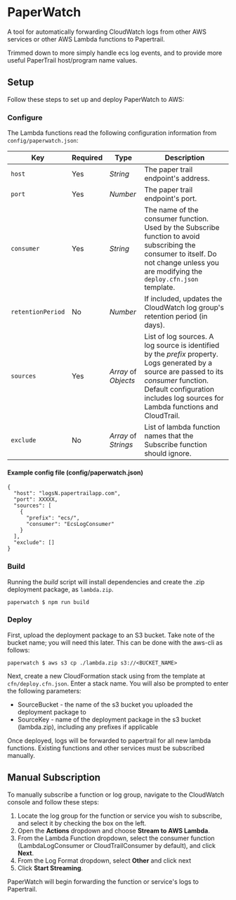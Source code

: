 # PaperWatch
A tool for automatically forwarding CloudWatch logs from other AWS services or other AWS Lambda functions to Papertrail.

Trimmed down to more simply handle ecs log events,
and to provide more useful PaperTrail host/program name values.

## Setup

Follow these steps to set up and deploy PaperWatch to AWS:

### Configure

The Lambda functions read the following configuration information from `config/paperwatch.json`:

| Key | Required | Type | Description |
| ----- | ----- | ---------- | ----------|
| `host` | Yes  | _String_ | The paper trail endpoint's address. |
| `port` | Yes | _Number_ | The paper trail endpoint's port. |
| `consumer` | Yes | _String_ | The name of the consumer function.  Used by the Subscribe function to avoid subscribing the consumer to itself.  Do not change unless you are modifying the `deploy.cfn.json` template.|
| `retentionPeriod` | No | _Number_ | If included, updates the CloudWatch log group's retention period (in days). |
| `sources` | Yes | _Array_ of _Objects_ | List of log sources.  A log source is identified by the _prefix_ property.  Logs generated by a source are passed to its _consumer_ function.  Default configuration includes log sources for Lambda functions and CloudTrail. |
| `exclude` | No | _Array_ of _Strings_ | List of lambda function names that the Subscribe function should ignore. |

#### Example config file (config/paperwatch.json)

```
{
  "host": "logsN.papertrailapp.com",
  "port": XXXXX,
  "sources": [
    {
      "prefix": "ecs/",
      "consumer": "EcsLogConsumer"
    }
  ],
  "exclude": []
}
```

### Build

Running the _build_ script will install dependencies and create the .zip deployment package, as `lambda.zip`.

```
paperwatch $ npm run build
```

### Deploy

First, upload the deployment package to an S3 bucket. Take note of the bucket name; you will need this later.
This can be done with the aws-cli as follows:

```
paperwatch $ aws s3 cp ./lambda.zip s3://<BUCKET_NAME>
```

Next, create a new CloudFormation stack using from the template at `cfn/deploy.cfn.json`.
Enter a stack name. You will also be prompted to enter the following parameters:

* SourceBucket - the name of the s3 bucket you uploaded the deployment package to
* SourceKey - name of the deployment package in the s3 bucket (lambda.zip), including any prefixes if applicable

Once deployed, logs will be forwarded to papertrail for all new lambda functions.
Existing functions and other services must be subscribed manually.

## Manual Subscription

To manually subscribe a function or log group, navigate to the CloudWatch console and follow these steps:

1. Locate the log group for the function or service you wish to subscribe, and select it by checking the box on the left.
2. Open the **Actions** dropdown and choose **Stream to AWS Lambda**.
3. From the Lambda Function dropdown, select the consumer function (LambdaLogConsumer or CloudTrailConsumer by default), and click **Next**.
4. From the Log Format dropdown, select **Other** and click next
4. Click **Start Streaming**.

PaperWatch will begin forwarding the function or service's logs to Papertrail.
